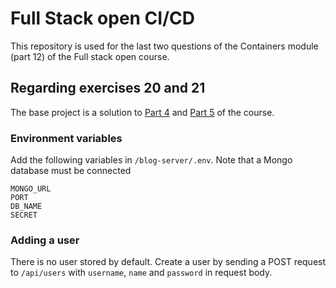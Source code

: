 # Full Stack open CI/CD

This repository is used for the last two questions of the Containers module (part 12) of the Full stack open course. 

## Regarding exercises 20 and 21
The base project is a solution to [Part 4](https://fullstackopen.com/en/part4) and [Part 5](https://fullstackopen.com/en/part5) of the course.

### Environment variables

Add the following variables in `/blog-server/.env`. Note that a Mongo database must be connected

```
MONGO_URL
PORT
DB_NAME 
SECRET
```

### Adding a user

There is no user stored by default. Create a user by sending a POST request to `/api/users` with `username`, `name` and `password` in request body.
